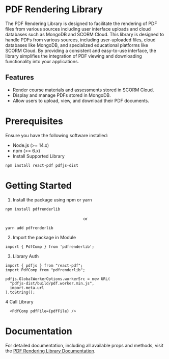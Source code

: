 # PDF Rendering Library
The PDF Rendering Library is designed to facilitate the rendering of PDF files from various sources including user interface uploads and cloud databases such as MongoDB and SCORM Cloud. This library is designed to handle PDFs from various sources, including user-uploaded files, cloud databases like MongoDB, and specialized educational platforms like SCORM Cloud. By providing a consistent and easy-to-use interface, the library simplifies the integration of PDF viewing and downloading functionality into your applications.

## Features
- Render course materials and assessments stored in SCORM Cloud.
- Display and manage PDFs stored in MongoDB.
- Allow users to upload, view, and download their PDF documents.

# Prerequisites
Ensure you have the following software installed:
- Node.js (>= 14.x)
- npm (>= 6.x)
- Install Supported Library
```shell 
npm install react-pdf pdfjs-dist
```

# Getting Started
1. Install the package using npm or yarn
```shell
npm install pdfrenderlib
```
<center> or </center>  
  
```shell
yarn add pdfrenderlib
```
2. Import the package in Module
```shell
import { PdfComp } from 'pdfrenderlib';
```
3. Library Auth
```shell
import { pdfjs } from "react-pdf";
import PdfComp from "pdfrenderlib";

pdfjs.GlobalWorkerOptions.workerSrc = new URL(
  "pdfjs-dist/build/pdf.worker.min.js",
  import.meta.url
).toString();
```

4 Call Library  
```
  <PdfComp pdfFile={pdfFile} />
```
# Documentation
For detailed documentation, including all available props and methods, visit the [PDF Rendering Library Documentation](URL).

